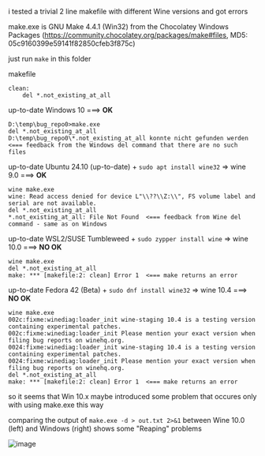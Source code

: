 i tested a trivial 2 line makefile with different Wine versions and got errors

make.exe is GNU Make 4.4.1 (Win32)
from the Chocolatey Windows Packages (https://community.chocolatey.org/packages/make#files, MD5: 05c9160399e59141f82850cfeb3f875c)

just run `make` in this folder

makefile
```
clean:
	del *.not_existing_at_all
```

up-to-date Windows 10 ===> **OK**

```
D:\temp\bug_repo0>make.exe
del *.not_existing_at_all
D:\temp\bug_repo0\*.not_existing_at_all konnte nicht gefunden werden <=== feedback from the Windows del command that there are no such files
```

up-to-date Ubuntu 24.10 (up-to-date) + `sudo apt install wine32` => wine 9.0 ===> **OK**


```
wine make.exe
wine: Read access denied for device L"\\??\\Z:\\", FS volume label and serial are not available.
del *.not_existing_at_all
*.not_existing_at_all: File Not Found  <=== feedback from Wine del command - same as on Windows
```

up-to-date WSL2/SUSE Tumbleweed + `sudo zypper install wine` => wine 10.0 ===> **NO OK**


```
wine make.exe
del *.not_existing_at_all
make: *** [makefile:2: clean] Error 1  <=== make returns an error 
```

up-to-date Fedora 42 (Beta) + `sudo dnf install wine32` => wine 10.4 ===> **NO OK**


```
wine make.exe
002c:fixme:winediag:loader_init wine-staging 10.4 is a testing version containing experimental patches.
002c:fixme:winediag:loader_init Please mention your exact version when filing bug reports on winehq.org.
0024:fixme:winediag:loader_init wine-staging 10.4 is a testing version containing experimental patches.
0024:fixme:winediag:loader_init Please mention your exact version when filing bug reports on winehq.org.
del *.not_existing_at_all
make: *** [makefile:2: clean] Error 1  <=== make returns an error 
```

so it seems that Win 10.x maybe introduced some problem that occures only with using make.exe this way

comparing the output of `make.exe -d > out.txt 2>&1` between Wine 10.0 (left) and Windows (right) shows some "Reaping" problems

![image](https://github.com/user-attachments/assets/049b87be-6d53-454f-861a-7c4e5f3ec779)



